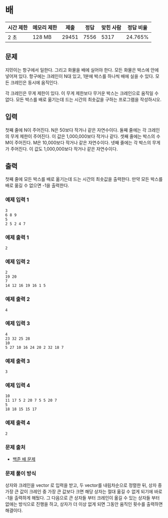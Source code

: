 # 배
 
|시간 제한|	메모리 제한|	제출|	정답|	맞힌 사람|	정답 비율|
|----|--------|------|---------|-----|----------|
|2 초|	128 MB|	29451|	7556|	5317|	24.765%|

## 문제

지민이는 항구에서 일한다. 그리고 화물을 배에 실어야 한다. 모든 화물은 박스에 안에 넣어져 있다. 항구에는 크레인이 N대 있고, 1분에 박스를 하나씩 배에 실을 수 있다. 모든 크레인은 동시에 움직인다.

각 크레인은 무게 제한이 있다. 이 무게 제한보다 무거운 박스는 크레인으로 움직일 수 없다. 모든 박스를 배로 옮기는데 드는 시간의 최솟값을 구하는 프로그램을 작성하시오.

## 입력

첫째 줄에 N이 주어진다. N은 50보다 작거나 같은 자연수이다. 둘째 줄에는 각 크레인의 무게 제한이 주어진다. 이 값은 1,000,000보다 작거나 같다. 셋째 줄에는 박스의 수 M이 주어진다. M은 10,000보다 작거나 같은 자연수이다. 넷째 줄에는 각 박스의 무게가 주어진다. 이 값도 1,000,000보다 작거나 같은 자연수이다.

## 출력

첫째 줄에 모든 박스를 배로 옮기는데 드는 시간의 최솟값을 출력한다. 만약 모든 박스를 배로 옮길 수 없으면 -1을 출력한다.

### 예제 입력 1 

```
3
6 8 9
5
2 5 2 4 7
```

### 예제 출력 1 

```
2
```

### 예제 입력 2 

```
2
19 20
7
14 12 16 19 16 1 5
```

### 예제 출력 2 

```
4
```

### 예제 입력 3 

```
4
23 32 25 28
10
5 27 10 16 24 20 2 32 18 7
```

### 예제 출력 3 

```
3
```

### 예제 입력 4 

```
10
11 17 5 2 20 7 5 5 20 7
5
18 18 15 15 17
```

### 예제 출력 4 

```
2
```

### 문제 출처

- [백준 배 문제](https://www.acmicpc.net/problem/1092)

### 문제 풀이 방식

상자와 크레인을 vector 로 입력을 받고, 두 vector를 내림차순으로 정렬한 뒤, 상자 중 가장 큰 값이 크레인 중 가장 큰 값보다 크면 해당 상자는 절대 옮길 수 없게 되기에 바로 -1을 출력하게 해뒀다.
그 다음으로 큰 상자들 부터 크레인이 옮길 수 있는 상자들 부터 없애는 방식으로 진행을 하고, 상자가 더 이상 없게 되면 그동안 움직인 횟수를 출력하면 해결이다.

